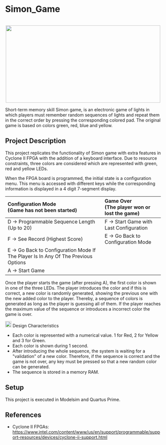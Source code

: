 # Simon_Game

<p align="center">
  <img src="https://user-images.githubusercontent.com/120545621/217704987-fb3788ff-bb1b-4be5-8653-9f0e5b4d089d.png" width="500" height="250"/>
</p>

Short-term memory skill Simon game, is an electronic game of lights in which players must remember random sequences of lights 
and repeat them in the correct order by pressing the corresponding colored pad. The original game is based on colors green, red, blue and yellow.

## Project Description

This project replicates the functionality of Simon game with extra features in Cyclone II FPGA with the addition of a keyboard interface. Due to resource constraints, three colors are considered which are represented with green, red and yellow LEDs.

When the FPGA board is programmed, the initial state is a configuration menu. This menu is accessed with different keys while the corresponding information is displayed in a 4 digit 7-segment display. 

|Configuration Mode <br> (Game has not been started) | Game Over <br> (The player won or lost the game)| 
|    :---     |     :---      |    
| D -> Programmable Sequence Length (Up to 20) | F -> Start Game with Last Configuration | 
| F -> See Record (Highest Score) | E -> Go Back to Configuration Mode |
| E -> Go Back to Configuration Mode If The Player Is In Any Of The Previous Options |
| A -> Start Game |

Once the player starts the game (after pressing A), the first color is shown in one of the three LEDs. The player introduces the color and if this is correct, a new color is randomly generated, showing the previous one with the new added color to the player. Thereby, a sequence of colors is generated as long as the player is guessing  all of them. If the player reaches the maximum value of the sequence or introduces a incorrect color the game is over. 

<img src="https://user-images.githubusercontent.com/120545621/219884444-b9930574-78b7-4347-a2a1-0ad4bd0990d3.png" width="20" height="20"/> Design Characteristics

- Each color is represented with a numerical value. 1 for Red, 2 for Yellow and 3 for Green.
- Each color is shown during 1 second.
- After introducing the whole sequence, the system is waiting for a "validation" of a new color. Therefore, if the sequence is correct and the game is not over, any key must be pressed so that a new random color can be generated.
- The sequence is stored in a memory RAM.

## Setup
This project is executed in Modelsim and Quartus Prime.

## References

* Cyclone II FPGAs: https://www.intel.com/content/www/us/en/support/programmable/support-resources/devices/cyclone-ii-support.html
